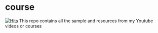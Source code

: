 # course
[![Hits](https://hits.sh/github.com/usmslm102/courses.svg)](https://hits.sh/github.com/usmslm102/courses/)
This repo contains all the sample and resources from my Youtube videos or courses
